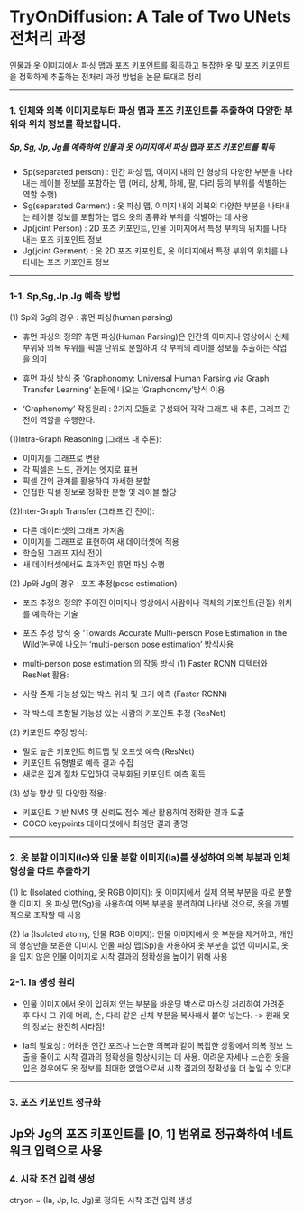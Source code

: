# TryOnDiffusion: A Tale of Two UNets 전처리 과정 

인물과 옷 이미지에서 파싱 맵과 포즈 키포인트를 획득하고 복잡한 옷 및 포즈 키포인트을 정확하게 추출하는 전처리 과정 방법을 논문 토대로 정리

---

### 1.	인체와 의복 이미지로부터 파싱 맵과 포즈 키포인트를 추출하여 다양한 부위와 위치 정보를 확보합니다.
##### Sp, Sg, Jp, Jg를 예측하여 인물과 옷 이미지에서 파싱 맵과 포즈 키포인트를 획득

- Sp(separated person)	: 인간 파싱 맵, 이미지 내의 인 형상의 다양한 부분을 나타내는 레이블 정보를 포함하는 맵 (머리, 상체, 하체, 팔, 다리 등의 부위를 식별하는 역할 수행)
- Sg(separated Garment)	: 옷 파싱 맵, 이미지 내의 의복의 다양한 부분을 나타내는 레이블 정보를 포함하는 맵으 옷의 종류와 부위를 식별하는 데 사용
- Jp(joint Person)	: 2D 포즈 키포인트, 인물 이미지에서 특정 부위의 위치를 나타내는 포즈 키포인트 정보
- Jg(joint Germent)	: 옷 2D 포즈 키포인트, 옷 이미지에서 특정 부위의 위치를 나타내는 포즈 키포인트 정보

---

### 1-1.	Sp,Sg,Jp,Jg 예측 방법
(1)	Sp와 Sg의 경우 : 휴먼 파싱(human parsing) 
-	휴먼 파싱의 정의? 
휴먼 파싱(Human Parsing)은 인간의 이미지나 영상에서 신체 부위와 의복 부위를 픽셀 단위로 분할하여 각 부위의 레이블 정보를 추출하는 작업을 의미

-	휴먼 파싱 방식 중 ‘Graphonomy: Universal Human Parsing via Graph Transfer Learning‘ 논문에 나오는 ‘Graphonomy’방식 이용

-	‘Graphonomy’ 작동원리 : 2가지 모듈로 구성돼어 각각 그래프 내 추론, 그래프 간 전이 역할을 수행한다.

(1)Intra-Graph Reasoning (그래프 내 추론):
-	이미지를 그래프로 변환
-	각 픽셀은 노드, 관계는 엣지로 표현
-	픽셀 간의 관계를 활용하여 자세한 분할
-	인접한 픽셀 정보로 정확한 분할 및 레이블 할당

(2)Inter-Graph Transfer (그래프 간 전이):
-	다른 데이터셋의 그래프 가져옴
-	이미지를 그래프로 표현하여 새 데이터셋에 적용
-	학습된 그래프 지식 전이
-	새 데이터셋에서도 효과적인 휴먼 파싱 수행

(2) Jp와 Jg의 경우 : 포즈 추정(pose estimation)
- 포즈 추정의 정의?
주어진 이미지나 영상에서 사람이나 객체의 키포인트(관절) 위치를 예측하는 기술

- 포즈 추정 방식 중 ‘Towards Accurate Multi-person Pose Estimation in the Wild’논문에 나오는 ‘multi-person pose estimation’ 방식사용

- multi-person pose estimation 의 작동 방식 
(1)  Faster RCNN 디텍터와 ResNet 활용:
-	사람 존재 가능성 있는 박스 위치 및 크기 예측 (Faster RCNN)
-	각 박스에 포함될 가능성 있는 사람의 키포인트 추정 (ResNet)

(2)	 키포인트 추정 방식:
-	밀도 높은 키포인트 히트맵 및 오프셋 예측 (ResNet)
-	키포인트 유형별로 예측 결과 수집
-	새로운 집계 절차 도입하여 국부화된 키포인트 예측 획득

(3)	성능 향상 및 다양한 적용:
-	키포인트 기반 NMS 및 신뢰도 점수 계산 활용하여 정확한 결과 도출
-	COCO keypoints 데이터셋에서 최첨단 결과 증명

---

### 2.	옷 분할 이미지(Ic)와 인물 분할 이미지(Ia)를 생성하여 의복 부분과 인체 형상을 따로 추출하기
(1)	Ic (Isolated clothing, 옷 RGB 이미지): 옷 이미지에서 실제 의복 부분을 따로 분할한 이미지. 옷 파싱 맵(Sg)을 사용하여 의복 부분을 분리하여 나타낸 것으로, 옷을 개별적으로 조작할 때 사용

(2)	Ia (Isolated atomy, 인물 RGB 이미지): 인물 이미지에서 옷 부분을 제거하고, 개인의 형상만을 보존한 이미지. 인물 파싱 맵(Sp)을 사용하여 옷 부분을 없앤 이미지로, 옷을 입지 않은 인물 이미지로 시착 결과의 정확성을 높이기 위해 사용

### 2-1.  Ia 생성 원리
-	인물 이미지에서 옷이 입혀져 있는 부분을 바운딩 박스로 마스킹 처리하여 가려준 후 다시 그 위에 머리, 손, 다리 같은 신체 부분을 복사해서 붙여 넣는다. -> 원래 옷의 정보는 완전히 사라짐!

-	Ia의 필요성 : 어려운 인간 포즈나 느슨한 의복과 같이 복잡한 상황에서 의복 정보 노출을 줄이고 시착 결과의 정확성을 향상시키는 데 사용. 어려운 자세나 느슨한 옷을 입은 경우에도 옷 정보를 최대한 없앰으로써 시착 결과의 정확성을 더 높일 수 있다!
---
### 3. 포즈 키포인트 정규화
Jp와 Jg의 포즈 키포인트를 [0, 1] 범위로 정규화하여 네트워크 입력으로 사용
---
### 4. 시착 조건 입력 생성
ctryon = (Ia, Jp, Ic, Jg)로 정의된 시착 조건 입력 생성
